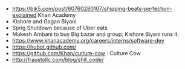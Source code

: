 - https://bjk5.com/post/60760280107/shipping-beats-perfection-explained Khan Academy
- Kishore and Gagan Biyani
- Sprig Shutdown because of Uber eats
- Mukesh Ambani to buy Big bazar and group; Kishore Biyani runs it.
- https://www.khanacademy.org/careers/interns/software-dev
- https://hubot.github.com/
- https://github.com/Khan/culture-cow : Culture Cow
- http://fraustollc.com/blog/shit_code/

